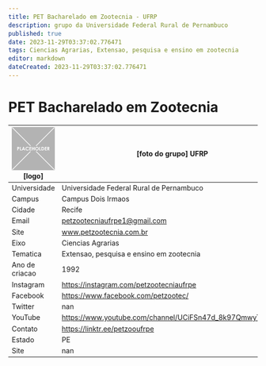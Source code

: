 ```yaml
---
title: PET Bacharelado em Zootecnia - UFRP
description: grupo da Universidade Federal Rural de Pernambuco
published: true
date: 2023-11-29T03:37:02.776471
tags: Ciencias Agrarias, Extensao, pesquisa e ensino em zootecnia
editor: markdown
dateCreated: 2023-11-29T03:37:02.776471
---
```


# PET Bacharelado em Zootecnia


| ![placeholder.png](/placeholder.png) [logo] | [foto do grupo] UFRP         |
| ------------------------------------------- | ------------------------------------------------- |
| Universidade                                | Universidade Federal Rural de Pernambuco      |
| Campus                                      | Campus Dois Irmaos            |
| Cidade                                      | Recife             |
| Email                                       | petzootecniaufrpe1@gmail.com             |
| Site                                        | www.petzootecnia.com.br              |
| Eixo                                        | Ciencias Agrarias              |
| Tematica                                    | Extensao, pesquisa e ensino em zootecnia          |
| Ano de criacao                              | 1992        |
| Instagram                                   | https://instagram.com/petzootecniaufrpe         |
| Facebook                                    | https://www.facebook.com/petzootec/          |
| Twitter                                     | nan           |
| YouTube                                     | https://www.youtube.com/channel/UCiFSn47d_8k97QmwyTJ0uNA           |
| Contato                                     | https://linktr.ee/petzooufrpe         |
| Estado                                      |  PE            |
| Site                                        | nan |

